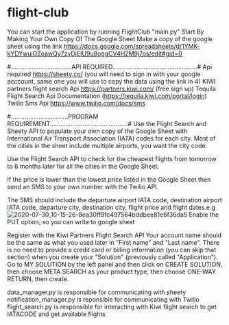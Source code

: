 # flight-club
You can start the application by running FlightClub "main.py"
Start By Making Your Own Copy Of The Google Sheet 
Make a copy of the google sheet using the link https://docs.google.com/spreadsheets/d/1YMK-kYDYwuiGZoawQy7zyDjEIU9u8oggCV4H2M9j7os/edit#gid=0

#...................................API REQUIRED.................................................#
Api required https://sheety.co/ (you will need to sign in with your google acccount, same one you will use to copy the data using the link in 4)
KIWI partners flight search Api https://partners.kiwi.com/ (free sign up)
Tequila Flight Search Api Documentation (https://tequila.kiwi.com/portal/login)
Twilio Sms Api https://www.twilio.com/docs/sms

#.................................PROGRAM REQUIREMENT.............................................#
Use the Flight Search and Sheety API to populate your own copy of the Google Sheet with International Air Transport Association (IATA) codes for each city. Most of the cities in the sheet include multiple airports, you want the city code.

Use the Flight Search API to check for the cheapest flights from tomorrow to 6 months later for all the cities in the Google Sheet.

If the price is lower than the lowest price listed in the Google Sheet then send an SMS to your own number with the Twilio API.

The SMS should include the departure airport IATA code, destination airport IATA code, departure city, destination city, flight price and flight dates.e.g
![2020-07-30_10-15-26-8ea30ff9fc497564bddbee81e6f36da5](https://user-images.githubusercontent.com/88582897/174786945-b7622790-7e08-456b-a93a-382f23f755fb.png)
Enable the PUT option, so you can write to google sheet

Register with the Kiwi Partners Flight Search API
Your account name should be the same as what you used later in "First name" and "Last name".
There is no need to provide a credit card or billing information (you can skip that section) when you create your "Solution" (previously called "Application").
Go to MY SOLUTION by the left panel and then click on CREATE SOLUTION, then choose META SEARCH as your product type, then choose ONE-WAY RETURN, then create.

data_manager.py is responsible for communicating with sheety
notification_manager.py is reponsible for communicating with Twilio
flight_search.py is responsible for interacting with Kiwi flight search to get IATACODE and get available flights
